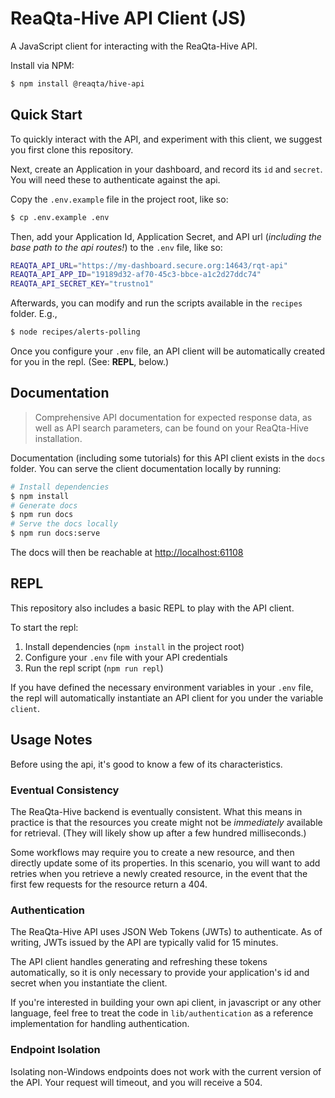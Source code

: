 <h1 class="h1-readme">ReaQta-Hive API Client (JS)</h1>

A JavaScript client for interacting with the ReaQta-Hive API.

Install via NPM:

```sh
$ npm install @reaqta/hive-api
```

## Quick Start

To quickly interact with the API, and experiment with this client, we suggest you first clone this repository.

Next, create an Application in your dashboard, and record its `id` and `secret`. You will need these to authenticate against the api.

Copy the `.env.example` file in the project root, like so:
```sh
$ cp .env.example .env
```

Then, add your Application Id, Application Secret, and API url (*including the base path to the api routes!*) to the `.env` file, like so:

```sh
REAQTA_API_URL="https://my-dashboard.secure.org:14643/rqt-api"
REAQTA_API_APP_ID="19189d32-af70-45c3-bbce-a1c2d27ddc74"
REAQTA_API_SECRET_KEY="trustno1"
```

Afterwards, you can modify and run the scripts available in the `recipes` folder. E.g.,

```sh
$ node recipes/alerts-polling
```

Once you configure your `.env` file, an API client will be automatically created for you in the repl. (See: **REPL**, below.)

## Documentation

> Comprehensive API documentation for expected response data, as well as API search parameters, can be found on your ReaQta-Hive installation.

Documentation (including some tutorials) for this API client exists in the `docs` folder. You can serve the client documentation locally by running:

```sh
# Install dependencies
$ npm install
# Generate docs
$ npm run docs
# Serve the docs locally
$ npm run docs:serve
```

The docs will then be reachable at [http://localhost:61108](http://localhost:61108)

## REPL

This repository also includes a basic REPL to play with the API client.

To start the repl:

1. Install dependencies (`npm install` in the project root)
2. Configure your `.env` file with your API credentials
3. Run the repl script (`npm run repl`)

If you have defined the necessary environment variables in your `.env` file, the repl will automatically instantiate an API client for you under the variable `client`.

## Usage Notes

Before using the api, it's good to know a few of its characteristics.

### Eventual Consistency

The ReaQta-Hive backend is eventually consistent. What this means in practice is that the resources you create might not be *immediately* available for retrieval. (They will likely show up after a few hundred milliseconds.)

Some workflows may require you to create a new resource, and then directly update some of its properties. In this scenario, you will want to add retries when you retrieve a newly created resource, in the event that the first few requests for the resource return a 404.

### Authentication

The ReaQta-Hive API uses JSON Web Tokens (JWTs) to authenticate. As of writing, JWTs issued by the API are typically valid for 15 minutes.

The API client handles generating and refreshing these tokens automatically, so it is only necessary to provide your application's id and secret when you instantiate the client.

If you're interested in building your own api client, in javascript or any other language, feel free to treat the code in `lib/authentication` as a reference implementation for handling authentication.

### Endpoint Isolation

Isolating non-Windows endpoints does not work with the current version of the API. Your request will timeout, and you will receive a 504.
